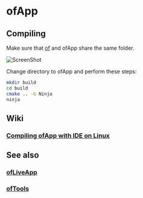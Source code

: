 ofApp
=====


Compiling
---------

Make sure that [of](https://github.com/ofnode/of) and ofApp share the same folder.

![ScreenShot](http://i.imgur.com/xTQQYv4.png)

Change directory to ofApp and perform these steps:

```bash
mkdir build
cd build
cmake .. -G Ninja
ninja
```

Wiki
----

### [Compiling ofApp with IDE on Linux](https://github.com/ofnode/of/wiki/Compiling-ofApp-with-IDE-on-Linux)


See also
--------

### [ofLiveApp](https://github.com/ofnode/ofLiveApp)
### [ofTools](https://github.com/ofnode/ofTools)
